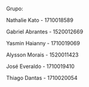 Grupo:

Nathalie Kato - 1710018589

Gabriel Abrantes - 1520012669

Yasmin Haianny - 1710019069

Alysson Morais - 1520011423

José Everaldo - 1710019410

Thiago Dantas - 1710020054
